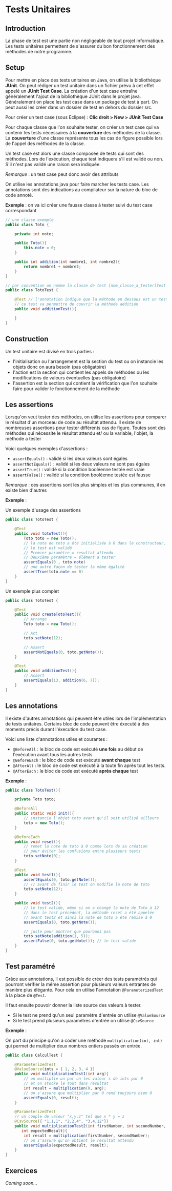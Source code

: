 # Tests Unitaires

## Introduction

La phase de test est une partie non négligeable de tout projet informatique. Les tests unitaires permettent de s'assurer du bon fonctionnement des méthodes de notre programme.

## Setup

Pour mettre en place des tests unitaires en Java, on utilise la bibliothèque **JUnit**. On peut rédiger un test unitaire dans un fichier prévu à cet effet appelé un **JUnit Test Case**. La création d'un test case entraîne généralement l'ajout de la bibliothèque JUnit dans le projet java. Généralement on place les test case dans un package de test à part. On peut aussi les créer dans un dossier de test en dehors du dossier src.

Pour créer un test case (sous Eclipse) : **Clic droit > New > JUnit Test Case**

Pour chaque classe que l'on souhaite tester, on créer un test case qui va contenir les tests nécessaires à la **couverture** des méthodes de la classe. La **couverture** d'une classe représente tous les cas de figure possible lors de l'appel des méthodes de la classe.

Un test case est alors une classe composée de tests qui sont des méthodes. Lors de l'exécution, chaque test indiquera s'il est validé ou non. S'il n'est pas validé une raison sera indiquée.

*Remarque* : un test case peut donc avoir des attributs

On utilise les annotations java pour faire marcher les tests case. Les annotations sont des indications au compilateur sur la nature du bloc de code annoté.

**Exemple** : on va ici créer une fausse classe à tester suivi du test case correspondant

```java
// une classe exemple
public class Toto {

    private int note;

    public Toto(){
        this.note = 0;
    }

    public int addition(int nombre1, int nombre2){
        return nombre1 + nombre2;
    }
}
```

```java
// par convention on nomme la classe de test [nom_classe_a_tester]Test
public class TotoTest {

    @Test // l'annotation indique que la méthode en dessous est un test
    // ce test va permettre de couvrir la méthode addition
    public void additionTest(){

    }
}
```

## Construction

Un test unitaire est divisé en trois parties :

+ l'initialisation ou l'arrangement est la section du test ou on instancie les objets donc on aura besoin (pas obligatoire)
+ l'action est la section qui contient les appels de méthodes ou les modifications de valeurs éventuelles (pas obligatoire)
+ l'assertion est la section qui contient la vérification que l'on souhaite faire pour valider le fonctionnement de la méthode

## Les assertions

Lorsqu'on veut tester des méthodes, on utilise les assertions pour comparer le résultat d'un morceau de code au résultat attendu. Il existe de nombreuses assertions pour tester différents cas de figure. Toutes sont des méthodes qui nécessite le résultat attendu et/ ou la variable, l'objet, la méthode a tester

Voici quelques exemples d'assertions :

+ `assertEquals()` : validé si les deux valeurs sont égales
+ `assertNotEquals()` : validé si les deux valeurs ne sont pas égales
+ `assertTrue()` : validé si la condition booléenne testée est vraie
+ `assertFalse()` : validé si la condition booléenne testée est fausse

*Remarque* : ces assertions sont les plus simples et les plus communes, il en existe bien d'autres

**Exemple** :

Un exemple d'usage des assertions

```java
public class TotoTest {

    @Test
    public void totoTest(){
        Toto toto = new Toto();
        // la note de toto a été initialisée à 0 dans le constructeur,
        // le test est validé
        // Premier paramètre = resultat attendu
        // Deuxième paramètre = élément a tester
        assertEquals(0 , toto.note)
        // une autre façon de tester la même égalité
        assertTrue(toto.note == 0)
    }
}
```

Un exemple plus complet

```java
public class TotoTest {

    @Test
    public void createTotoTest(){
        // Arrange
        Toto toto = new Toto();

        // Act
        toto.setNote(12);

        // Assert
        assertNotEquals(0, toto.getNote());
    }

    @Test
    public void additionTest(){
        // Assert
        assertEquals(13, addition(6, 7));
    }
}
```

## Les annotations

Il existe d'autres annotations qui peuvent être utiles lors de l'implémentation de tests unitaires. Certains bloc de code peuvent être éxecuté à des moments précis durant l'éxecution du test case.

Voici une liste d'annotations utiles et courantes :

+ `@BeforeAll` : le bloc de code est exécuté **une fois** au début de l'exécution avant tous les autres tests
+ `@BeforeEach` : le bloc de code est exécuté **avant chaque** test
+ `@AfterAll` : le bloc de code est exécuté à la toute fin après tout les tests.
+ `@AfterEach` : le bloc de code est exécuté **après chaque** test

**Exemple** :

```java
public class TotoTest(){

    private Toto toto;

    @BeforeAll
    public static void init(){
        // instancie l'objet toto avant qu'il soit utilisé ailleurs
        toto = new Toto();
    }

    @BeforeEach
    public void reset(){
        // remet la note de toto à 0 comme lors de sa création
        // pour éviter les confusions entre plusieurs tests
        toto.setNote(0);
    }

    @Test
    public void test1(){
        assertEquals(0, toto.getNote());
        // // avant de finir le test on modifie la note de toto
        toto.setNote(12);
    }

    public void test2(){
        // le test valide, même si on a changé la note de Toto à 12
        // dans le test précédent, la méthode reset a été appelée
        // avant test2 et ainsi la note de toto a été remise à 0
        assertEquals(0, toto.getNote());

        // juste pour montrer que pourquoi pas
        toto.setNote(addition(1, 5));
        assertFalse(0, toto.getNote()); // le test valide
    }
}
```

## Test paramétré

Grâce aux annotations, il est possible de créer des tests paramétrés qui pourront vérifier la même assertion pour plusieurs valeurs entrantes de manière plus élégante.
Pour cela on utilise l'annotation `@ParameterizedTest` à la place de `@Test`.

Il faut ensuite pouvoir donner la liste source des valeurs à tester.

+ Si le test ne prend qu'un seul paramètre d'entrée on utilise `@ValueSource`
+ Si le test prend plusieurs paramètres d'entrée on utilise `@CsvSource`

**Exemple** :

On part du principe qu'on a coder une méthode `multiplication(int, int)` qui permet de multiplier deux nombres entiers passés en entrée.

```java
public class CalculTest {

    @ParameterizedTest
    @ValueSource(ints = { 1, 2, 3, 4 })
    public void multiplicationTest1(int arg){
        // on multiplie un par un les valeur s de ints par 0
        // et on stocke le tout dans resultat
        int result = multiplication(0, arg);
        // on s'assure que multiplier par 0 rend toujours bien 0
        assertEquals(0, result);
    }

    @ParameterizedTest
    // un couple de valeur "x,y,z" tel que x * y = z
    @CsvSource({ "1,1,1", "2,2,4", "3,4,12"})
    public void multiplicationTest2(int firstNumber, int secondNumber,
       int expectedResult){
        int result = multiplication(firstNumber, secondNumber);
        // on s'assure qu'on obtient le résultat attendu
        assertEquals(expectedResult, result);
    }
}
```

## Exercices

*Coming soon...*
